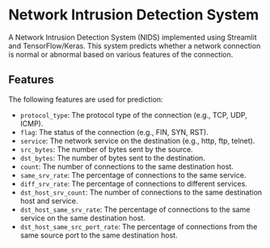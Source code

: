 # Network Intrusion Detection System

A Network Intrusion Detection System (NIDS) implemented using Streamlit and TensorFlow/Keras. This system predicts whether a network connection is normal or abnormal based on various features of the connection.

## Features

The following features are used for prediction:

- `protocol_type`: The protocol type of the connection (e.g., TCP, UDP, ICMP).
- `flag`: The status of the connection (e.g., FIN, SYN, RST).
- `service`: The network service on the destination (e.g., http, ftp, telnet).
- `src_bytes`: The number of bytes sent by the source.
- `dst_bytes`: The number of bytes sent to the destination.
- `count`: The number of connections to the same destination host.
- `same_srv_rate`: The percentage of connections to the same service.
- `diff_srv_rate`: The percentage of connections to different services.
- `dst_host_srv_count`: The number of connections to the same destination host and service.
- `dst_host_same_srv_rate`: The percentage of connections to the same service on the same destination host.
- `dst_host_same_src_port_rate`: The percentage of connections from the same source port to the same destination host.


